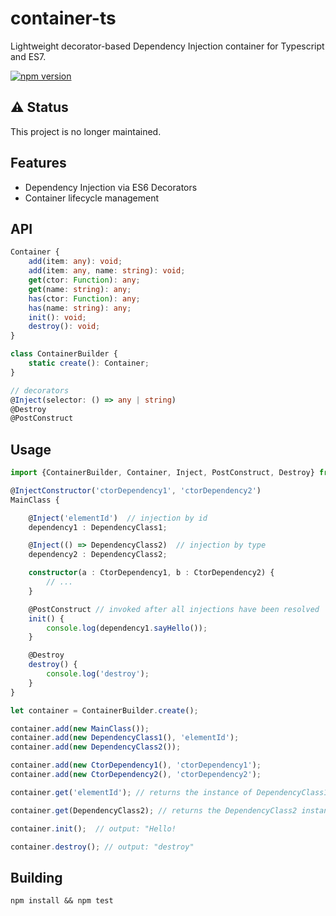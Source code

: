 # container-ts
Lightweight decorator-based Dependency Injection container for Typescript and ES7.

[![npm version](https://badge.fury.io/js/container-ts.svg)](https://badge.fury.io/js/container-ts)

## ⚠️ Status 

This project is no longer maintained.

## Features
 * Dependency Injection via ES6 Decorators
 * Container lifecycle management

## API
```typescript
Container {
    add(item: any): void;
    add(item: any, name: string): void;
    get(ctor: Function): any;
    get(name: string): any;
    has(ctor: Function): any;
    has(name: string): any;
    init(): void;
    destroy(): void;
}

class ContainerBuilder {
    static create(): Container;
}

// decorators
@Inject(selector: () => any | string)
@Destroy
@PostConstruct
```

## Usage
```typescript
import {ContainerBuilder, Container, Inject, PostConstruct, Destroy} from './container';

@InjectConstructor('ctorDependency1', 'ctorDependency2')
MainClass {

    @Inject('elementId')  // injection by id
    dependency1 : DependencyClass1;

    @Inject(() => DependencyClass2)  // injection by type
    dependency2 : DependencyClass2;

    constructor(a : CtorDependency1, b : CtorDependency2) {
        // ...
    }

    @PostConstruct // invoked after all injections have been resolved
    init() {
        console.log(dependency1.sayHello());
    }

    @Destroy
    destroy() {
        console.log('destroy');
    }
}

let container = ContainerBuilder.create();

container.add(new MainClass());
container.add(new DependencyClass1(), 'elementId');
container.add(new DependencyClass2());

container.add(new CtorDependency1(), 'ctorDependency1');
container.add(new CtorDependency2(), 'ctorDependency2');

container.get('elementId'); // returns the instance of DependencyClass1 added as 'elementId'

container.get(DependencyClass2); // returns the DependencyClass2 instance

container.init();  // output: "Hello!

container.destroy(); // output: "destroy"
```

## Building

```
npm install && npm test
```
